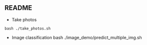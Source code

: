 ## README

 * Take photos
 ```
 bash ./take_photos.sh
 ``` 
 * Image classification
bash ./image_demo/predict_multiple_img.sh
